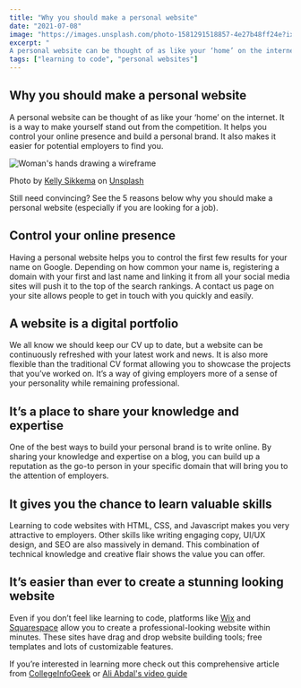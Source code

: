 ```yaml
---
title: "Why you should make a personal website"
date: "2021-07-08"
image: "https://images.unsplash.com/photo-1581291518857-4e27b48ff24e?ixid=MnwxMjA3fDB8MHxwaG90by1wYWdlfHx8fGVufDB8fHx8&ixlib=rb-1.2.1&auto=format&fit=crop&w=750&q=80"
excerpt: "
A personal website can be thought of as like your ‘home’ on the internet. It is a way to make yourself stand out from the competition. It helps you control your online presence and build a personal brand. It also makes it easier for potential employers to find you."
tags: ["learning to code", "personal websites"]
---
```


<article>
  <h1>Why you should make a personal website</h1>

  <p>
    A personal website can be thought of as like your ‘home’ on the internet. It is a way to make yourself stand out from the competition. It helps you control your online presence and build a personal brand. It also makes it easier for potential employers to find you.
  </p>

  <img src="https://images.unsplash.com/photo-1581291518857-4e27b48ff24e?ixid=MnwxMjA3fDB8MHxwaG90by1wYWdlfHx8fGVufDB8fHx8&ixlib=rb-1.2.1&auto=format&fit=crop&w=750&q=80" alt="Woman's hands drawing a wireframe">

  <p>
    Photo by <a href="https://unsplash.com/@kellysikkema?utm_source=unsplash&utm_medium=referral&utm_content=creditCopyText">Kelly Sikkema</a> on <a href="https://unsplash.com/s/photos/woman-wireframe?utm_source=unsplash&utm_medium=referral&utm_content=creditCopyText">Unsplash</a>
  </p>

  <p>Still need convincing? See the 5 reasons below why you should make a personal website (especially if you are looking for a job).</p>

  <h2>Control your online presence</h2>

  <p>
    Having a personal website helps you to control the first few results for your name on Google. Depending on how common your name is, registering a domain with your first and last name and linking it from all your social media sites will push it to the top of the search rankings. A contact us page on your site allows people to get in touch with you quickly and easily.
  </p>

  <h2>A website is a digital portfolio</h2>

  <p>
    We all know we should keep our CV up to date, but a website can be continuously refreshed with your latest work and news. It is also more flexible than the traditional CV format allowing you to showcase the projects that you’ve worked on. It’s a way of giving employers more of a sense of your personality while remaining professional.
  </p>

  <h2>It’s a place to share your knowledge and expertise</h2>

  <p>
    One of the best ways to build your personal brand is to write online. By sharing your knowledge and expertise on a blog, you can build up a reputation as the go-to person in your specific domain that will bring you to the attention of employers.
  </p>

  <h2>It gives you the chance to learn valuable skills</h2>

  <p>
    Learning to code websites with HTML, CSS, and Javascript makes you very attractive to employers. Other skills like writing engaging copy, UI/UX design, and SEO are also massively in demand. This combination of technical knowledge and creative flair shows the value you can offer.
  </p>

  <h2>It’s easier than ever to create a stunning looking website</h2>

  <p>
    Even if you don’t feel like learning to code, platforms like <a href="https://www.wix.com/" target="_blank">Wix</a> and <a href="https://www.squarespace.com/website-design/?channel=pbr&subchannel=go&campaign=pbr-dr-go-uk-en-squarespace-core-e&subcampaign=(brand-core_squarespace_e)&utm_source=google&utm_medium=pbr&utm_campaign=pbr-dr-go-uk-en-squarespace-core-e&utm_term=squarespace&gclid=Cj0KCQjwraqHBhDsARIsAKuGZeHXstRJk-YJUx76C4dA0v_nOsq11WFPkCfITaucG34hKHcD8hjJGaoaAszBEALw_wcB" target="_blank">Squarespace</a> allow you to create a professional-looking website within minutes. These sites have drag and drop website building tools; free templates and lots of customizable features.
  </p>

  <p>If you’re interested in learning more check out this comprehensive article from <a href="https://collegeinfogeek.com/personal-website/" target="_blank">CollegeInfoGeek</a> or <a href="https://www.youtube.com/watch?v=acBJsjCqgtM" target="_blank">Ali Abdal's video guide</a></p>
</article>


